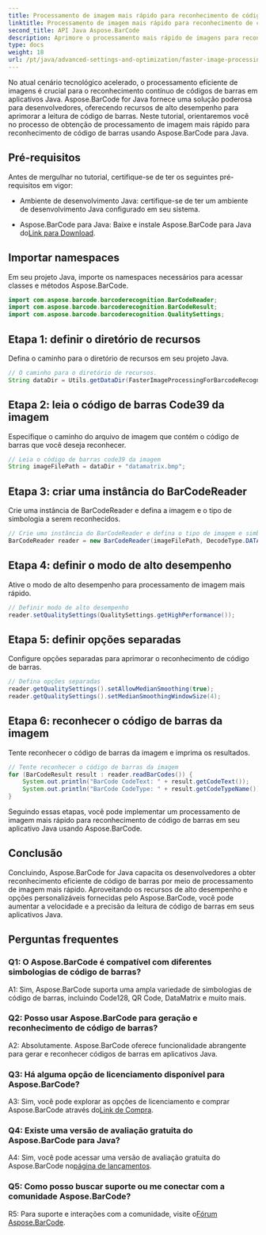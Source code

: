 ```yaml
---
title: Processamento de imagem mais rápido para reconhecimento de código de barras em Java com Aspose.BarCode
linktitle: Processamento de imagem mais rápido para reconhecimento de código de barras
second_title: API Java Aspose.BarCode
description: Aprimore o processamento mais rápido de imagens para reconhecimento de código de barras em Java com Aspose.BarCode. Siga nosso guia passo a passo para um processamento de imagem mais rápido.
type: docs
weight: 18
url: /pt/java/advanced-settings-and-optimization/faster-image-processing-barcode-recognition/
---
```


No atual cenário tecnológico acelerado, o processamento eficiente de imagens é crucial para o reconhecimento contínuo de códigos de barras em aplicativos Java. Aspose.BarCode for Java fornece uma solução poderosa para desenvolvedores, oferecendo recursos de alto desempenho para aprimorar a leitura de código de barras. Neste tutorial, orientaremos você no processo de obtenção de processamento de imagem mais rápido para reconhecimento de código de barras usando Aspose.BarCode para Java.

## Pré-requisitos

Antes de mergulhar no tutorial, certifique-se de ter os seguintes pré-requisitos em vigor:

- Ambiente de desenvolvimento Java: certifique-se de ter um ambiente de desenvolvimento Java configurado em seu sistema.

-  Aspose.BarCode para Java: Baixe e instale Aspose.BarCode para Java do[Link para Download](https://releases.aspose.com/barcode/java/).

## Importar namespaces

Em seu projeto Java, importe os namespaces necessários para acessar classes e métodos Aspose.BarCode.

```java
import com.aspose.barcode.barcoderecognition.BarCodeReader;
import com.aspose.barcode.barcoderecognition.BarCodeResult;
import com.aspose.barcode.barcoderecognition.QualitySettings;


```

## Etapa 1: definir o diretório de recursos

Defina o caminho para o diretório de recursos em seu projeto Java.

```java
// O caminho para o diretório de recursos.
String dataDir = Utils.getDataDir(FasterImageProcessingForBarcodeRecognition.class) + "BarcodeReader/advanced_features/";
```

## Etapa 2: leia o código de barras Code39 da imagem

Especifique o caminho do arquivo de imagem que contém o código de barras que você deseja reconhecer.

```java
// Leia o código de barras code39 da imagem
String imageFilePath = dataDir + "datamatrix.bmp";
```

## Etapa 3: criar uma instância do BarCodeReader

Crie uma instância de BarCodeReader e defina a imagem e o tipo de simbologia a serem reconhecidos.

```java
// Crie uma instância do BarCodeReader e defina o tipo de imagem e simbologia para reconhecer
BarCodeReader reader = new BarCodeReader(imageFilePath, DecodeType.DATA_MATRIX);
```

## Etapa 4: definir o modo de alto desempenho

Ative o modo de alto desempenho para processamento de imagem mais rápido.

```java
// Definir modo de alto desempenho
reader.setQualitySettings(QualitySettings.getHighPerformance());
```

## Etapa 5: definir opções separadas

Configure opções separadas para aprimorar o reconhecimento de código de barras.

```java
// Defina opções separadas
reader.getQualitySettings().setAllowMedianSmoothing(true);
reader.getQualitySettings().setMedianSmoothingWindowSize(4);
```

## Etapa 6: reconhecer o código de barras da imagem

Tente reconhecer o código de barras da imagem e imprima os resultados.

```java
// Tente reconhecer o código de barras da imagem
for (BarCodeResult result : reader.readBarCodes()) {
    System.out.println("BarCode CodeText: " + result.getCodeText());
    System.out.println("BarCode CodeType: " + result.getCodeTypeName());
}
```

Seguindo essas etapas, você pode implementar um processamento de imagem mais rápido para reconhecimento de código de barras em seu aplicativo Java usando Aspose.BarCode.

## Conclusão

Concluindo, Aspose.BarCode for Java capacita os desenvolvedores a obter reconhecimento eficiente de código de barras por meio de processamento de imagem mais rápido. Aproveitando os recursos de alto desempenho e opções personalizáveis fornecidas pelo Aspose.BarCode, você pode aumentar a velocidade e a precisão da leitura de código de barras em seus aplicativos Java.

## Perguntas frequentes

### Q1: O Aspose.BarCode é compatível com diferentes simbologias de código de barras?

A1: Sim, Aspose.BarCode suporta uma ampla variedade de simbologias de código de barras, incluindo Code128, QR Code, DataMatrix e muito mais.

### Q2: Posso usar Aspose.BarCode para geração e reconhecimento de código de barras?

A2: Absolutamente. Aspose.BarCode oferece funcionalidade abrangente para gerar e reconhecer códigos de barras em aplicativos Java.

### Q3: Há alguma opção de licenciamento disponível para Aspose.BarCode?

 A3: Sim, você pode explorar as opções de licenciamento e comprar Aspose.BarCode através do[Link de Compra](https://purchase.aspose.com/buy).

### Q4: Existe uma versão de avaliação gratuita do Aspose.BarCode para Java?

A4: Sim, você pode acessar uma versão de avaliação gratuita do Aspose.BarCode no[página de lançamentos](https://releases.aspose.com/).

### Q5: Como posso buscar suporte ou me conectar com a comunidade Aspose.BarCode?

 R5: Para suporte e interações com a comunidade, visite o[Fórum Aspose.BarCode](https://forum.aspose.com/c/barcode/13).